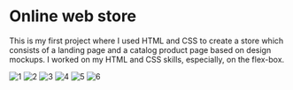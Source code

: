 # Online web store

This is my first project where I used HTML and CSS to create a store which consists of a landing
page and a catalog product page based on design mockups. I worked on my HTML and CSS skills,
especially, on the flex-box.

![1](https://user-images.githubusercontent.com/78755964/192171355-f3c7d564-7d8e-4f8d-8469-16c696812da5.PNG)
![2](https://user-images.githubusercontent.com/78755964/192171364-cdc71cff-07a7-4981-9a27-5f8885a20b0a.PNG)
![3](https://user-images.githubusercontent.com/78755964/192171366-937a56b9-7f19-4576-8241-14fbeb4cd2ff.PNG)
![4](https://user-images.githubusercontent.com/78755964/192171368-dd87aa5a-1fec-437b-8512-6fa1d6742ef7.PNG)
![5](https://user-images.githubusercontent.com/78755964/192171376-c40c38fd-edc9-49db-8fe4-499f42c08bcb.PNG)
![6](https://user-images.githubusercontent.com/78755964/192171382-d4e7d9bc-bd50-4be0-ac02-8e9a52028f9b.PNG)
